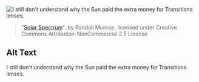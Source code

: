 ![I still don't understand why the Sun paid the extra money for Transitions lenses.](https://imgs.xkcd.com/comics/solar_spectrum.png)
> "[Solar Spectrum](https://xkcd.com/1733/)", by Randall Munroe, licensed under Creative Commons Attribution-NonCommercial 2.5 License

## Alt Text
I still don't understand why the Sun paid the extra money for Transitions lenses.
